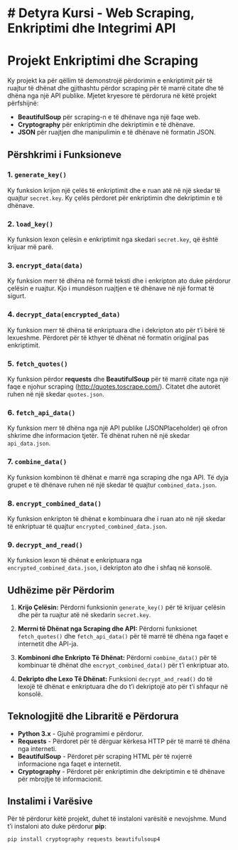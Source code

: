 # # Detyra Kursi - Web Scraping, Enkriptimi dhe Integrimi API

# Projekt Enkriptimi dhe Scraping

Ky projekt ka për qëllim të demonstrojë përdorimin e enkriptimit për të ruajtur të dhënat dhe gjithashtu përdor scraping për të marrë citate dhe të dhëna nga një API publike. Mjetet kryesore të përdorura në këtë projekt përfshijnë:

- **BeautifulSoup** për scraping-n e të dhënave nga një faqe web.
- **Cryptography** për enkriptimin dhe dekriptimin e të dhënave.
- **JSON** për ruajtjen dhe manipulimin e të dhënave në formatin JSON.

## Përshkrimi i Funksioneve

### 1. **`generate_key()`**
Ky funksion krijon një çelës të enkriptimit dhe e ruan atë në një skedar të quajtur `secret.key`. Ky çelës përdoret për enkriptimin dhe dekriptimin e të dhënave.

### 2. **`load_key()`**
Ky funksion lexon çelësin e enkriptimit nga skedari `secret.key`, që është krijuar më parë.

### 3. **`encrypt_data(data)`**
Ky funksion merr të dhëna në formë teksti dhe i enkripton ato duke përdorur çelësin e ruajtur. Kjo i mundëson ruajtjen e të dhënave në një format të sigurt.

### 4. **`decrypt_data(encrypted_data)`**
Ky funksion merr të dhëna të enkriptuara dhe i dekripton ato për t’i bërë të lexueshme. Përdoret për të kthyer të dhënat në formatin origjinal pas enkriptimit.

### 5. **`fetch_quotes()`**
Ky funksion përdor **requests** dhe **BeautifulSoup** për të marrë citate nga një faqe e njohur scraping (http://quotes.toscrape.com/). Citatet dhe autorët ruhen në një skedar `quotes.json`.

### 6. **`fetch_api_data()`**
Ky funksion merr të dhëna nga një API publike (JSONPlaceholder) që ofron shkrime dhe informacion tjetër. Të dhënat ruhen në një skedar `api_data.json`.

### 7. **`combine_data()`**
Ky funksion kombinon të dhënat e marrë nga scraping dhe nga API. Të dyja grupet e të dhënave ruhen në një skedar të quajtur `combined_data.json`.

### 8. **`encrypt_combined_data()`**
Ky funksion enkripton të dhënat e kombinuara dhe i ruan ato në një skedar të enkriptuar të quajtur `encrypted_combined_data.json`.

### 9. **`decrypt_and_read()`**
Ky funksion lexon të dhënat e enkriptuara nga `encrypted_combined_data.json`, i dekripton ato dhe i shfaq në konsolë.

## Udhëzime për Përdorim

1. **Krijo Çelësin:**
   Përdorni funksionin `generate_key()` për të krijuar çelësin dhe për ta ruajtur atë në skedarin `secret.key`.

2. **Merrni të Dhënat nga Scraping dhe API:**
   Përdorni funksionet `fetch_quotes()` dhe `fetch_api_data()` për të marrë të dhëna nga faqet e internetit dhe API-ja.

3. **Kombinoni dhe Enkripto Të Dhënat:**
   Përdorni `combine_data()` për të kombinuar të dhënat dhe `encrypt_combined_data()` për t’i enkriptuar ato.

4. **Dekripto dhe Lexo Të Dhënat:**
   Funksioni `decrypt_and_read()` do të lexojë të dhënat e enkriptuara dhe do t’i dekriptojë ato për t’i shfaqur në konsolë.

## Teknologjitë dhe Libraritë e Përdorura

- **Python 3.x** - Gjuhë programimi e përdorur.
- **Requests** - Përdoret për të dërguar kërkesa HTTP për të marrë të dhëna nga interneti.
- **BeautifulSoup** - Përdoret për scraping HTML për të nxjerrë informacione nga faqet e internetit.
- **Cryptography** - Përdoret për enkriptimin dhe dekriptimin e të dhënave për mbrojtje të informacionit.

## Instalimi i Varësive

Për të përdorur këtë projekt, duhet të instaloni varësitë e nevojshme. Mund t’i instaloni ato duke përdorur **pip**:

```bash
pip install cryptography requests beautifulsoup4


   
